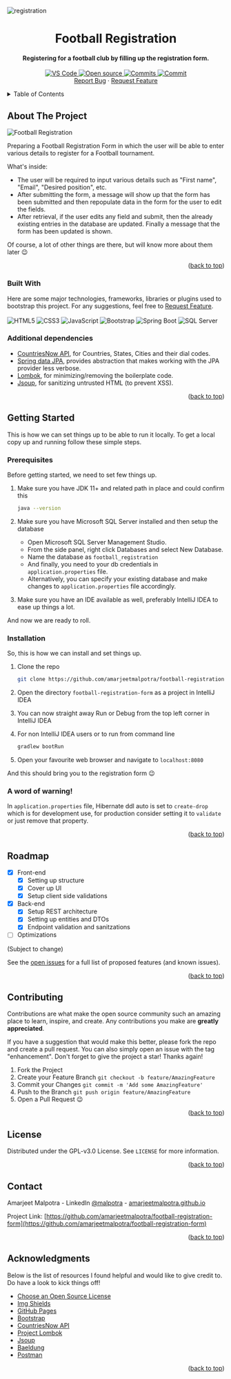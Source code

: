 <div id="top"></div>

<!-- PROJECT BANNER -->

![registration](https://user-images.githubusercontent.com/36320943/152290610-3b02fa0d-f43e-42da-8ced-d366b6ab1530.png)

<!-- PROJECT HEADING -->

<div align="center">
    <h1 align="center">Football Registration</h1>
    <p align="center">
        <h4>Registering for a football club by filling up the registration form.</h4>
        <!-- PROJECT SHIELDS -->
        <a href="https://open.vscode.dev/amarjeetmalpotra/football-registration-form">
            <img src="https://img.shields.io/static/v1?logo=visualstudiocode&label=&message=Open%20in%20VSCode&labelColor=2c2c32&color=007acc&logoColor=007acc" alt="VS Code"></img>
        </a>
        <a href="https://github.com/amarjeetmalpotra">
            <img src="https://badges.frapsoft.com/os/v1/open-source.svg?v=103" alt="Open source"></img>
        </a>
        <a href="https://gitHub.com/amarjeetmalpotra/football-registration-form/commits/">
            <img src="https://badgen.net/github/commits/amarjeetmalpotra/football-registration-form" alt="Commits"></img>
        </a>
        <a href="https://gitHub.com/amarjeetmalpotra/football-registration-form/commit/">
            <img src="https://badgen.net/github/last-commit/amarjeetmalpotra/football-registration-form" alt="Commit"></img>
        </a><br />
        <a href="https://github.com/amarjeetmalpotra/football-registration-form/issues">Report Bug</a> ·
        <a href="https://github.com/amarjeetmalpotra/football-registration-form/issues">Request Feature</a>
    </p>
</div>

<!-- TABLE OF CONTENTS -->

<details>
  <summary>Table of Contents</summary>
  <ol>
    <li>
      <a href="#about-the-project">About The Project</a>
      <ul>
        <li><a href="#built-with">Built With</a></li>
      </ul>
    </li>
    <li>
      <a href="#getting-started">Getting Started</a>
      <ul>
        <li><a href="#prerequisites">Prerequisites</a></li>
        <li><a href="#installation">Installation</a></li>
      </ul>
    </li>
    <li><a href="#roadmap">Roadmap</a></li>
    <li><a href="#contributing">Contributing</a></li>
    <li><a href="#license">License</a></li>
    <li><a href="#contact">Contact</a></li>
    <li><a href="#acknowledgments">Acknowledgments</a></li>
  </ol>
</details>

<!-- ABOUT THE PROJECT -->

## About The Project

![Football Registration](https://user-images.githubusercontent.com/36320943/153801178-3509bb22-bc66-4736-a97e-4b52226ba1e5.png)

Preparing a Football Registration Form in which the user will be able to enter various details to register for a Football tournament.

What's inside:

- The user will be required to input various details such as "First name", "Email", "Desired position", etc.
- After submitting the form, a message will show up that the form has been submitted and then repopulate data in the form for the user to edit the fields.
- After retrieval, if the user edits any field and submit, then the already existing entries in the database are updated. Finally a message that the form has been updated is shown.

Of course, a lot of other things are there, but will know more about them later 😉

<p align="right">(<a href="#top">back to top</a>)</p>

### Built With

Here are some major technologies, frameworks, libraries or plugins used to bootstrap this project. For any suggestions, feel free to <a href="https://github.com/amarjeetmalpotra/football-registration-form/issues">Request Feature</a>.
<br /> <br/>
![HTML5](https://img.shields.io/badge/HTML5-E34F26?style=for-the-badge&logo=html5&logoColor=white)
![CSS3](https://img.shields.io/badge/CSS3-1572B6?style=for-the-badge&logo=css3&logoColor=white)
![JavaScript](https://img.shields.io/badge/JavaScript-F7DF1E?style=for-the-badge&logo=javascript&logoColor=black)
![Bootstrap](https://img.shields.io/badge/Bootstrap-563D7C?style=for-the-badge&logo=bootstrap&logoColor=white)
![Spring Boot](https://img.shields.io/badge/Spring%20Boot-6DB33F?style=for-the-badge&logo=springboot&logoColor=white)
![SQL Server](https://img.shields.io/badge/Microsoft_SQL_Server-CC2927?style=for-the-badge&logo=microsoft-sql-server&logoColor=white)

### Additional dependencies

- [CountriesNow API](https://countriesnow.space), for Countries, States, Cities and their dial codes.
- [Spring data JPA](https://spring.io/projects/spring-data-jpa), provides abstraction that makes working with the JPA provider less verbose.
- [Lombok](https://projectlombok.org), for minimizing/removing the boilerplate code.
- [Jsoup](https://jsoup.org), for sanitizing untrusted HTML (to prevent XSS).

<p align="right">(<a href="#top">back to top</a>)</p>

<!-- GETTING STARTED -->

## Getting Started

This is how we can set things up to be able to run it locally.
To get a local copy up and running follow these simple steps.

### Prerequisites

Before getting started, we need to set few things up.

1. Make sure you have JDK 11+ and related path in place and could confirm this

   ```sh
   java --version
   ```

2. Make sure you have Microsoft SQL Server installed and then setup the database
   - Open Microsoft SQL Server Management Studio.
   - From the side panel, right click Databases and select New Database.
   - Name the database as `football_registration`
   - And finally, you need to your db credentials in `application.properties` file.
   - Alternatively, you can specify your existing database and make changes to `application.properties` file accordingly.
3. Make sure you have an IDE available as well, preferably IntelliJ IDEA to ease up things a lot.

And now we are ready to roll.

### Installation

So, this is how we can install and set things up.

1. Clone the repo

   ```sh
   git clone https://github.com/amarjeetmalpotra/football-registration-form.git
   ```

2. Open the directory `football-registration-form` as a project in IntelliJ IDEA

3. You can now straight away Run or Debug from the top left corner in IntelliJ IDEA

4. For non IntelliJ IDEA users or to run from command line

   ```sh
   gradlew bootRun
   ```

5. Open your favourite web browser and navigate to `localhost:8080`

And this should bring you to the registration form 😉

### A word of warning!

In `application.properties` file, Hibernate ddl auto is set to `create-drop` which is for development use, for production consider setting it to `validate` or just remove that property.

<p align="right">(<a href="#top">back to top</a>)</p>

<!-- ROADMAP -->

## Roadmap

- [x] Front-end
  - [x] Setting up structure
  - [x] Cover up UI
  - [x] Setup client side validations
- [x] Back-end
  - [x] Setup REST architecture
  - [x] Setting up entities and DTOs
  - [x] Endpoint validation and sanitzations
- [ ] Optimizations

(Subject to change)

See the [open issues](https://github.com/amarjeetmalpotra/football-registration-form/issues) for a full list of proposed features (and known issues).

<p align="right">(<a href="#top">back to top</a>)</p>

<!-- CONTRIBUTING -->

## Contributing

Contributions are what make the open source community such an amazing place to learn, inspire, and create. Any contributions you make are **greatly appreciated**.

If you have a suggestion that would make this better, please fork the repo and create a pull request. You can also simply open an issue with the tag "enhancement".
Don't forget to give the project a star! Thanks again!

1. Fork the Project
2. Create your Feature Branch `git checkout -b feature/AmazingFeature`
3. Commit your Changes `git commit -m 'Add some AmazingFeature'`
4. Push to the Branch `git push origin feature/AmazingFeature`
5. Open a Pull Request 😉

<p align="right">(<a href="#top">back to top</a>)</p>

<!-- LICENSE -->

## License

Distributed under the GPL-v3.0 License. See `LICENSE` for more information.

<p align="right">(<a href="#top">back to top</a>)</p>

<!-- CONTACT -->

## Contact

Amarjeet Malpotra - LinkedIn [@malpotra](https://linkedin.com/in/malpotra) - [amarjeetmalpotra.github.io](https://amarjeetmalpotra.github.io)

Project Link: [https://github.com/amarjeetmalpotra/football-registration-form](https://github.com/amarjeetmalpotra/football-registration-form)

<p align="right">(<a href="#top">back to top</a>)</p>

<!-- ACKNOWLEDGMENTS -->

## Acknowledgments

Below is the list of resources I found helpful and would like to give credit to. Do have a look to kick things off!

- [Choose an Open Source License](https://choosealicense.com)
- [Img Shields](https://shields.io)
- [GitHub Pages](https://pages.github.com)
- [Bootstrap](https://getbootstrap.com)
- [CountriesNow API](https://countriesNow.space)
- [Project Lombok](https://projectlombok.org)
- [Jsoup](https://jsoup.org)
- [Baeldung](https://www.baeldung.com)
- [Postman](https://www.postman.com)

<p align="right">(<a href="#top">back to top</a>)</p>
